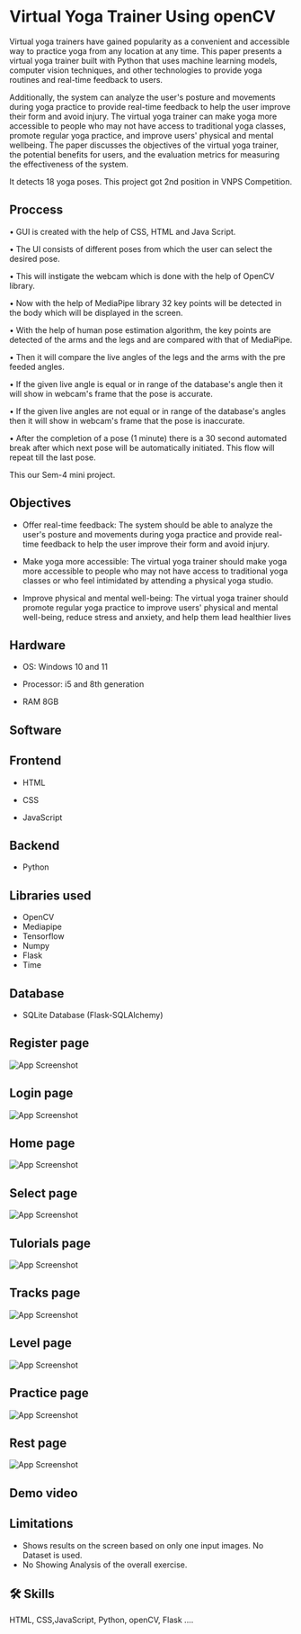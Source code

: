 
# Virtual Yoga Trainer Using openCV

Virtual yoga trainers have gained popularity as a convenient and accessible way to practice yoga from
any location at any time. This paper presents a virtual yoga trainer built with Python that uses machine
learning models, computer vision techniques, and other technologies to provide yoga routines and
real-time feedback to users. 

Additionally, the system can analyze the user's posture and movements during yoga practice to provide real-time feedback to help the user improve their form and avoid
injury. The virtual yoga trainer can make yoga more accessible to people who may not have access to
traditional yoga classes, promote regular yoga practice, and improve users' physical and mental wellbeing. The paper discusses the objectives of the virtual yoga trainer, the potential benefits for users,
and the evaluation metrics for measuring the effectiveness of the system.

It detects 18 yoga poses.
This project got 2nd position in VNPS Competition.
## Proccess

• GUI is created with the help of CSS, HTML and Java Script.

• The UI consists of different poses from which the user can select the desired pose.

• This will instigate the webcam which is done with the help of OpenCV library.

• Now with the help of MediaPipe library 32 key points will be detected in the body which will
be displayed in the screen.

• With the help of human pose estimation algorithm, the key points are detected of the arms and
the legs and are compared with that of MediaPipe.

• Then it will compare the live angles of the legs and the arms with the pre feeded angles.

• If the given live angle is equal or in range of the database's angle then it will show in webcam's
frame that the pose is accurate.

• If the given live angles are not equal or in range of the database's angles then it will show in
webcam's frame that the pose is inaccurate.

• After the completion of a pose (1 minute) there is a 30 second automated break after which
next pose will be automatically initiated. This flow will repeat till the last pose.


This our Sem-4 mini project.
## Objectives

 - Offer real-time feedback: The system should be able to analyze the user's posture and movements during yoga practice and provide real-time feedback to help the user improve their form and avoid injury.

 - Make yoga more accessible: The virtual yoga trainer should make yoga more accessible to people who may not have access to traditional yoga classes or who feel intimidated by attending a physical yoga studio.


 - Improve physical and mental well-being: The virtual yoga trainer should promote regular yoga practice to improve users' physical and mental well-being, reduce stress and anxiety, and help them lead healthier lives

## Hardware

- OS: Windows 10 and 11

- Processor: i5 and 8th generation

- RAM 8GB

## Software
## Frontend

- HTML

- CSS

- JavaScript

## Backend

- Python
## Libraries used
- OpenCV
- Mediapipe
- Tensorflow
- Numpy
- Flask
- Time

## Database

- SQLite Database (Flask-SQLAlchemy)






## Register page

![App Screenshot](https://github.com/devgeek2700/YogGEEK_Virtual_Yoga_Trainer/blob/master/output/output_1.1%20(1).png?raw=true)

## Login page

![App Screenshot](https://github.com/devgeek2700/YogGEEK_Virtual_Yoga_Trainer/blob/master/output/output_1.2%20(1).png?raw=true)

## Home page

![App Screenshot](https://github.com/devgeek2700/YogGEEK_Virtual_Yoga_Trainer/blob/master/output/output_1.3%20(1).png?raw=true)

## Select page

![App Screenshot](https://github.com/devgeek2700/YogGEEK_Virtual_Yoga_Trainer/blob/master/output/output_1.4%20(1).png?raw=true)

## Tulorials page

![App Screenshot](https://github.com/devgeek2700/YogGEEK_Virtual_Yoga_Trainer/blob/master/output/output1.5%20(1).png?raw=true)

## Tracks page

![App Screenshot](https://github.com/devgeek2700/YogGEEK_Virtual_Yoga_Trainer/blob/master/output/OUTPUT1.6%20(1).png?raw=true)

## Level page

![App Screenshot](https://github.com/devgeek2700/YogGEEK_Virtual_Yoga_Trainer/blob/master/output/OUTPUT1.7%20(1).png?raw=true)

## Practice page

![App Screenshot](https://github.com/devgeek2700/YogGEEK_Virtual_Yoga_Trainer/blob/master/output/ouput1.8.jpeg?raw=true)


## Rest page

![App Screenshot](https://github.com/devgeek2700/YogGEEK_Virtual_Yoga_Trainer/blob/master/output/output_1.9%20(1).png?raw=true)






## Demo video

<!-- ![App Screenshot](https://github.com/devgeek2700/Myntra_Clone/blob/master/output/demo_myntra_gif.gif?raw=true) -->



## Limitations

- Shows results on the screen based on only one input images. No Dataset is used.
- No Showing Analysis of the overall exercise.


## 🛠 Skills
HTML, CSS,JavaScript, Python, openCV, Flask ....

